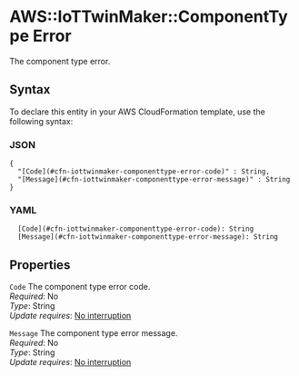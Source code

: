 # AWS::IoTTwinMaker::ComponentType Error<a name="aws-properties-iottwinmaker-componenttype-error"></a>

The component type error\.

## Syntax<a name="aws-properties-iottwinmaker-componenttype-error-syntax"></a>

To declare this entity in your AWS CloudFormation template, use the following syntax:

### JSON<a name="aws-properties-iottwinmaker-componenttype-error-syntax.json"></a>

```
{
  "[Code](#cfn-iottwinmaker-componenttype-error-code)" : String,
  "[Message](#cfn-iottwinmaker-componenttype-error-message)" : String
}
```

### YAML<a name="aws-properties-iottwinmaker-componenttype-error-syntax.yaml"></a>

```
  [Code](#cfn-iottwinmaker-componenttype-error-code): String
  [Message](#cfn-iottwinmaker-componenttype-error-message): String
```

## Properties<a name="aws-properties-iottwinmaker-componenttype-error-properties"></a>

`Code`  <a name="cfn-iottwinmaker-componenttype-error-code"></a>
The component type error code\.  
*Required*: No  
*Type*: String  
*Update requires*: [No interruption](https://docs.aws.amazon.com/AWSCloudFormation/latest/UserGuide/using-cfn-updating-stacks-update-behaviors.html#update-no-interrupt)

`Message`  <a name="cfn-iottwinmaker-componenttype-error-message"></a>
The component type error message\.  
*Required*: No  
*Type*: String  
*Update requires*: [No interruption](https://docs.aws.amazon.com/AWSCloudFormation/latest/UserGuide/using-cfn-updating-stacks-update-behaviors.html#update-no-interrupt)